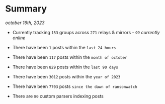 
# Summary
_october 16th, 2023_

- Currently tracking `153` groups across `271` relays & mirrors - _`99` currently online_

- There have been `1` posts within the `last 24 hours`

- There have been `117` posts within the `month of october`

- There have been `829` posts within the `last 90 days`

- There have been `3012` posts within the `year of 2023`

- There have been `7703` posts `since the dawn of ransomwatch`

- There are `80` custom parsers indexing posts

